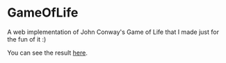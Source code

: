 # GameOfLife
A web implementation of John Conway's Game of Life that I made just for the fun of it :)

You can see the result [here](https://bblodfon.github.io/GameOfLife/gameOfLIfe.html). 
